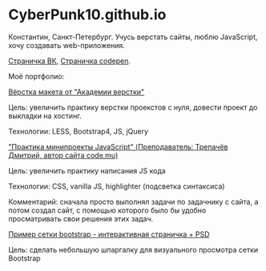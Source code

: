 # CyberPunk10.github.io
Константин, Санкт-Петербург. Учусь верстать сайты, люблю JavaScript, хочу создавать web-приложения.

[Страничка ВК](https://vk.com/cyberpunk10), [Страничка codepen](https://codepen.io/CyberPunk10).

Моё портфолио:

[Вёрстка макета от "Академии верстки"](https://cyberpunk10.github.io/trainingProject__plaster_Glo "Перейти на сайт")

Цель: увеличить практику верстки проекстов с нуля, довести проект до выкладки на хостинг.

Технологии: LESS, Bootstrap4, JS, jQuery

["Практика минипроекты JavaScript" (Преподаватель: Трепачёв Дмитрий, автор сайта code.mu)](https://cyberpunk10.github.io/trainingProject__Practics-JS_code.mu/. "Практика минипроекты JavaScript")

Цель: увеличить практику написания JS кода

Технологии: CSS, vanilla JS, highlighter (подсветка синтаксиса)

Комментарий: сначала просто выполнял задачи по задачнику с сайта, а потом создал сайт, с помощью которого было бы удобно просматривать свои решения этих задач.

[Пример сетки bootstrap - интерактивная страничка + PSD](https://cyberpunk10.github.io/Example-Grid-Bootsrap "Пример сетки Bootstrap")

Цель: сделать небольшую шпаргалку для визуального просмотра сетки Bootstrap
